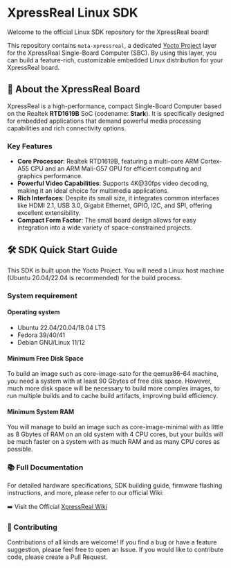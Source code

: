 # XpressReal Linux SDK

Welcome to the official Linux SDK repository for the XpressReal board!

This repository contains `meta-xpressreal`, a dedicated [Yocto Project](https://www.yoctoproject.org/) layer for the XpressReal Single-Board Computer (SBC). By using this layer, you can build a feature-rich, customizable embedded Linux distribution for your XpressReal board.

## 🚀 About the XpressReal Board

XpressReal is a high-performance, compact Single-Board Computer based on the Realtek **RTD1619B** SoC (codename: **Stark**). It is specifically designed for embedded applications that demand powerful media processing capabilities and rich connectivity options.

### Key Features

* **Core Processor**: Realtek RTD1619B, featuring a multi-core ARM Cortex-A55 CPU and an ARM Mali-G57 GPU for efficient computing and graphics performance.
* **Powerful Video Capabilities**: Supports 4K@30fps video decoding, making it an ideal choice for multimedia applications.
* **Rich Interfaces**: Despite its small size, it integrates common interfaces like HDMI 2.1, USB 3.0, Gigabit Ethernet, GPIO, I2C, and SPI, offering excellent extensibility.
* **Compact Form Factor**: The small board design allows for easy integration into a wide variety of space-constrained projects.

## 🛠️ SDK Quick Start Guide

This SDK is built upon the Yocto Project. You will need a Linux host machine (Ubuntu 20.04/22.04 is recommended) for the build process.

### System requirement

#### Operating system
* Ubuntu 22.04/20.04/18.04 LTS
* Fedora 39/40/41
* Debian GNU/Linux 11/12

#### Minimum Free Disk Space
To build an image such as core-image-sato for the qemux86-64 machine, you need a system with at least 90 Gbytes of free disk space. However, much more disk space will be necessary to build more complex images, to run multiple builds and to cache build artifacts, improving build efficiency.

#### Minimum System RAM
You will manage to build an image such as core-image-minimal with as little as 8 Gbytes of RAM on an old system with 4 CPU cores, but your builds will be much faster on a system with as much RAM and as many CPU cores as possible.

### 📚 Full Documentation
For detailed hardware specifications, SDK building guide, firmware flashing instructions, and more, please refer to our official Wiki:

➡️ Visit the Official [XpressReal Wiki](https://wiki.xpressreal.io/guides/building-yocto/)

### 🤝 Contributing
Contributions of all kinds are welcome! If you find a bug or have a feature suggestion, please feel free to open an Issue. If you would like to contribute code, please create a Pull Request.
